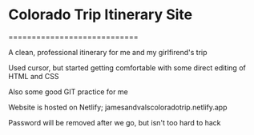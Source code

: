 # Colorado Trip Itinerary Site
============================

A clean, professional itinerary for me and my girlfirend's trip

Used cursor, but started getting comfortable with some direct editing of HTML and CSS

Also some good GIT practice for me

Website is hosted on Netlify; jamesandvalscoloradotrip.netlify.app

Password will be removed after we go, but isn't too hard to hack
